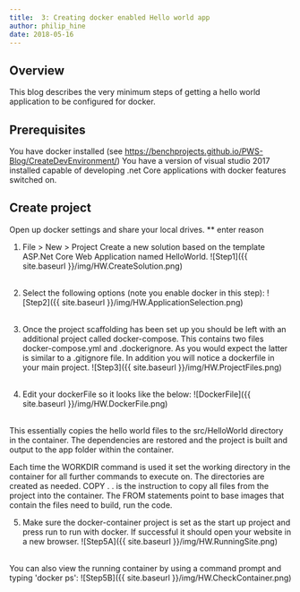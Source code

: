 ```yaml
---
title:  3: Creating docker enabled Hello world app
author: philip_hine
date: 2018-05-16
--- 
```


## Overview
This blog describes the very minimum steps of getting a hello world application to be configured for docker.

## Prerequisites
You have docker installed (see https://benchprojects.github.io/PWS-Blog/CreateDevEnvironment/)
You have a version of visual studio 2017 installed capable of developing .net Core applications with docker features switched on.

## Create project
Open up docker settings and share your local drives. ** enter reason

1) File > New > Project 
Create a new solution based on the template ASP.Net Core Web Application named HelloWorld.
![Step1]({{ site.baseurl }}/img/HW.CreateSolution.png)<br/><br/>

2) Select the following options (note you enable docker in this step):
![Step2]({{ site.baseurl }}/img/HW.ApplicationSelection.png)<br/><br/>

3) Once the project scaffolding has been set up you should be left with an additional project called docker-compose. This contains two files docker-compose.yml and .dockerignore. As you would expect the latter is similar to a .gitignore file. In addition you will notice a dockerfile in your main project. 
![Step3]({{ site.baseurl }}/img/HW.ProjectFiles.png)<br/><br/>

4) Edit your dockerFile so it looks like the below:
![DockerFile]({{ site.baseurl }}/img/HW.DockerFile.png)<br/><br/>

This essentially copies the hello world files to the src/HelloWorld directory in the container. The dependencies are restored and the project is built and output to the app folder within the container.

Each time the WORKDIR command is used it set the working directory in the container for all further commands to execute on. The directories are created as needed. COPY . . is the instruction to copy all files from the project into the container. The FROM statements point to base images that contain the files need to build, run the code. 


5) Make sure the docker-container project is set as the start up project and press run to run with docker. If successful it should open your website in a new browser.
![Step5A]({{ site.baseurl }}/img/HW.RunningSite.png)<br/><br/>

You can also view the running container by using a command prompt and typing 'docker ps':
![Step5B]({{ site.baseurl }}/img/HW.CheckContainer.png)<br/><br/>










